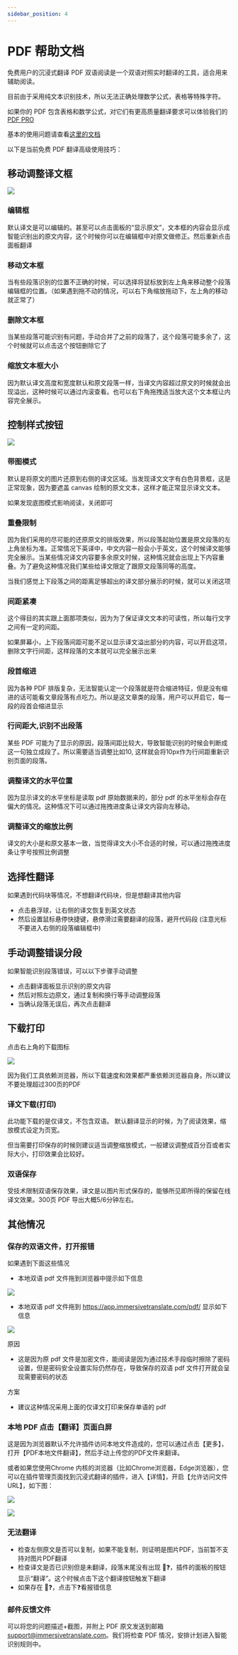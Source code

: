 ```yaml
---
sidebar_position: 4
---
```


# PDF 帮助文档

免费用户的沉浸式翻译 PDF 双语阅读是一个双语对照实时翻译的工具，适合用来辅助阅读。

目前由于采用纯文本识别技术，所以无法正确处理数学公式，表格等特殊字符。

如果你的 PDF 包含表格和数学公式，对它们有更高质量翻译要求可以体验我们的 [PDF PRO](https://app.immersivetranslate.com/pdf-pro/)

基本的使用问题请查看[这里的文档](/docs/usage/#pdf-%E6%96%87%E4%BB%B6%E7%BF%BB%E8%AF%91)

以下是当前免费 PDF 翻译高级使用技巧：

## 移动调整译文框

![](/assets/docs/doc-assets/pdf-move.png)

### 编辑框

默认译文是可以编辑的。甚至可以点击面板的“显示原文”，文本框的内容会显示成智能识别出的原文内容，这个时候你可以在编辑框中对原文做修正。然后重新点击面板翻译

### 移动文本框

当有些段落识别的位置不正确的时候，可以选择将鼠标放到左上角来移动整个段落编辑框的位置。（如果遇到拖不动的情况，可以右下角缩放拖动下，左上角的移动就正常了）

### 删除文本框

当某些段落可能识别有问题，手动合并了之前的段落了，这个段落可能多余了，这个时候就可以点击这个按钮删除它了

### 缩放文本框大小

因为默认译文高度和宽度默认和原文段落一样，当译文内容超过原文的时候就会出现溢出，这种时候可以通过内滚查看。也可以右下角拖拽适当放大这个文本框让内容完全展示。

## 控制样式按钮

![](/assets/docs/doc-assets/pdf-control.png)

### 带图模式

默认是将原文的图片还原到右侧的译文区域。当发现译文文字有白色背景框，这是正常现象，因为要遮盖 canvas 绘制的原文文本，这样才能正常显示译文文本。

如果发现底图模式影响阅读，关闭即可

### 重叠限制

因为我们采用的尽可能的还原原文的排版效果，所以段落起始位置是原文段落的左上角坐标为准。正常情况下英译中，中文内容一般会小于英文，这个时候译文能够完全展示。当某些情况译文内容要多余原文时候，这种情况就会出现上下内容重叠。为了避免这种情况我们某些给译文限定了跟原文段落同等的高度。

当我们感觉上下段落之间的距离足够超出的译文部分展示的时候，就可以关闭这项

### 间距紧凑

这个得目的其实跟上面那项类似，因为为了保证译文文本的可读性，所以每行文字之间有一定的间距。

如果屏幕小，上下段落间距可能不足以显示译文溢出部分的内容，可以开启这项，删除文字行间距，这样段落的文本就可以完全展示出来

### 段首缩进

因为各种 PDF 排版复杂，无法智能认定一个段落就是符合缩进特征，但是没有缩进的话可能看文章段落有点吃力。所以是这文章类的段落，用户可以开启它，每一段的段首会缩进显示

### 行间距大,识别不出段落

某些 PDF 可能为了显示的原因，段落间距比较大，导致智能识别的时候会判断成这一句独立成段了。所以需要适当调整比如10, 这样就会将10px作为行间距重新识别页面的段落。

### 调整译文的水平位置

因为显示译文的水平坐标是读取 pdf 原始数据来的，部分 pdf 的水平坐标会存在偏大的情况。这种情况下可以通过拖拽进度条让译文内容向左移动。

### 调整译文的缩放比例

译文的大小是和原文基本一致，当觉得译文大小不合适的时候，可以通过拖拽进度条让字号按照比例调整

## 选择性翻译

如果遇到代码块等情况，不想翻译代码块，但是想翻译其他内容

- 点击悬浮球，让右侧的译文恢复到英文状态
- 然后设置鼠标悬停快捷键，悬停滑过需要翻译的段落，避开代码段 (注意光标不要进入右侧的段落编辑框中)

## 手动调整错误分段

如果智能识别段落错误，可以以下步骤手动调整

- 点击翻译面板显示识别的原文内容
- 然后对照左边原文，通过复制和换行等手动调整段落
- 当确认段落无误后，再次点击翻译

## 下载打印

点击右上角的下载图标

![](/assets/docs/doc-assets/pdf-download.png)

因为我们工具依赖浏览器，所以下载速度和效果都严重依赖浏览器自身。所以建议不要处理超过300页的PDF

### 译文下载(打印)

此功能下载的是仅译文，不包含双语。
默认翻译显示的时候，为了阅读效果，缩放模式设定为页宽。

但当需要打印保存的时候则建议适当调整缩放模式，一般建议调整成百分百或者实际大小，打印效果会比较好。

### 双语保存

受技术限制双语保存效果，译文是以图片形式保存的，能够所见即所得的保留在线译文效果。300页 PDF 导出大概5/6分钟左右。

## 其他情况

### 保存的双语文件，打开报错

如果遇到下面这些情况

- 本地双语 pdf 文件拖到浏览器中提示如下信息

![](/assets/docs/doc-assets/pdf-open-error.png)

- 本地双语 pdf 文件拖到 https://app.immersivetranslate.com/pdf/ 显示如下信息

![](/assets/docs/doc-assets/pdf-open-pwd.png)

原因

- 这是因为原 pdf 文件是加密文件，能阅读是因为通过技术手段临时擦除了密码设置，但是密码安全设置实际仍然存在，导致保存的双语 pdf 文件打开就会呈现需要密码的状态

方案

- 建议这种情况采用上面的仅译文打印来保存单语的 pdf

### 本地 PDF 点击【翻译】页面白屏

这是因为浏览器默认不允许插件访问本地文件造成的，您可以通过点击【更多】，打开【PDF本地文件翻译】，然后手动上传您的PDF文件来翻译。

或者如果您使用Chrome 内核的浏览器（比如Chrome浏览器，Edge浏览器），您可以在插件管理页面找到沉浸式翻译的插件，进入【详情】，开启【允许访问文件URL】，如下图：

![](https://s.immersivetranslate.com/assets/allow-local-file-1.png)

![](https://s.immersivetranslate.com/assets/allow-pdf-2.png)

### 无法翻译

- 检查左侧原文是否可以复制，如果不能复制，则证明是图片PDF，当前暂不支持对图片PDF翻译
- 检查译文是否已识别但是未翻译，段落末尾没有出现 🔄❓，插件的面板的按钮显示“翻译”。这个时候点击下这个翻译按钮触发下翻译
- 如果存在 🔄❓，点击下❓看报错信息

### 邮件反馈文件

可以将您的问题描述+截图，并附上 PDF 原文发送到邮箱 support@immersivetranslate.com。我们将检查 PDF 情况，安排计划进入智能识别规则中。
